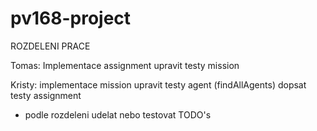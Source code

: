 # pv168-project

ROZDELENI PRACE

Tomas:
Implementace assignment
upravit testy mission

Kristy:
implementace mission
upravit testy agent (findAllAgents)
dopsat testy assignment

+ podle rozdeleni udelat nebo testovat TODO's